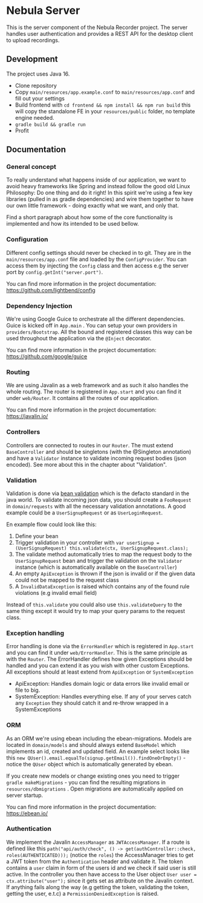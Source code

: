 # Nebula Server

This is the server component of the Nebula Recorder project. The server handles user authentication and provides a REST API for the desktop client to upload recordings.

## Development

The project uses Java 16.

- Clone repository
- Copy `main/resources/app.example.conf` to `main/resources/app.conf` and fill out your settings
- Build frontend with `cd frontend && npm install && npm run build` this will copy the standalone FE in your `resources/public` folder, no template engine needed.
- `gradle build && gradle run`
- Profit

## Documentation

### General concept

To really understand what happens inside of our application, we want to avoid heavy frameworks like Spring and instead follow the good old Linux Philosophy: Do one thing and do it right! In this spirit we're using a few key libraries (pulled in as gradle dependencies) and wire them together to have our own little framework - doing exactly what we want, and only that. 

Find a short paragraph about how some of the core functionality is implemented and how its intended to be used bellow.

### Configuration

Different config settings should never be checked in to git. They are in the `main/resources/app.conf` file and loaded by the `ConfigProvider`. You can access them by injecting the `Config` class and then access e.g the server port by `config.getInt("server.port")`. 

You can find more information in the project documentation: https://github.com/lightbend/config

### Dependency Injection

We're using Google Guice to orchestrate all the different dependencies. Guice is kicked off in `App.main` . You can setup your own providers in `providers/Bootstrap`. All the bound and registered classes this way can be used throughout the application via the `@Inject` decorator.

You can find more information in the project documentation: https://github.com/google/guice

### Routing

We are using Javalin as a web framework and as such it also handles the whole routing. The router is registered in `App.start` and you can find it under `web/Router`. It contains all the routes of our application.

You can find more information in the project documentation: https://javalin.io/

### Controllers

Controllers are connected to routes in our `Router`. The must extend `BaseController` and should be singletons (with the @Singleton annotation) and have a `Validator` instance to validate incoming request bodies (json encoded). See more about this in the chapter about "Validation".

### Validation

Validation is done via [bean validation](https://beanvalidation.org/) which is the defacto standard in the java world. To validate incoming json data, you should create a `FooRequest` in `domain/requests` with all the necessary validation annotations. A good example could be a `UserSignupRequest` or as `UserLoginRequest`. 

En example flow could look like this:

1. Define your bean
2. Trigger validation in your controller with `var userSignup = (UserSignupRequest) this.validate(ctx, UserSignupRequest.class);`
3. The validate method automatically tries to map the request body to the `UserSignupRequest` bean and trigger the validation on the `Validator` instance (which is automatically available on the `BaseController`)
4. An empty `ApiException` is thrown if the json is invalid or if the given data could not be mapped to the request class
5. A `InvalidDataException` is raised which contains any of the found rule violations (e.g invalid email field)

Instead of `this.validate` you could also use `this.validateQuery` to the same thing except it would try to map your query params to the request class.

### Exception handling

Error handling is done via the `ErrorHandler` which is registered in `App.start` and you can find it under `web/ErrorHandler`. This is the same principle as with the `Router`. The ErrorHandler defines how given Exceptions should be handled and you can extend it as you wish with other custom Exceptions. All exceptions should at least extend from `ApiException` or `SystemException` 

- ApiException: Handles domain logic or data errors like invalid email or file to big.
- SystemException: Handles everything else. If any of your serves catch any `Exception` they should catch it and re-throw wrapped in a SystemExceptions

### ORM

As an ORM we're using ebean including the ebean-migrations. Models are located in `domain/models` and should always extend `BaseModel` which implements an id, created and updated field. An example select looks like this `new QUser().email.equalTo(signup.getEmail()).findOneOrEmpty()` - notice the `QUser` object which is automatically generated by ebean. 

If you create new models or change existing ones you need to trigger `gradle makeMigrations` - you can find the resulting migrations in `resources/dbmigrations` . Open migrations are automatically applied on server startup.

You can find more information in the project documentation: https://ebean.io/

### Authentication

We implement the Javalin `AccessManager` as `JWTAccessManager`. If a route is defined like this `path("api/auth/check", () -> get(authController::check, roles(AUTHENTICATED)));` (notice the `roles`) the AccessManager tries to get a JWT token from the `Authentication` header and validate it. The token contains a `user` claim in form of the users id and we check if said user is still active. In the controller you then have access to the User object `User user = ctx.attribute("user");` since it gets set as attribute on the Javalin context. If anything fails along the way (e.g getting the token, validating the token, getting the user, e.t.c) a `PermissionDeniedException` is raised.